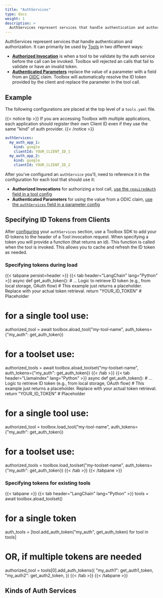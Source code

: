 ```yaml
---
title: "AuthServices"
type: docs
weight: 1
description: >
  AuthServices represent services that handle authentication and authorization. 
---
```


AuthServices represent services that handle authentication and authorization. It
can primarily be used by [Tools](../tools) in two different ways: 

- [**Authorized Invocation**][auth-invoke] is when a tool
  to be validate by the auth service before the call can be invoked. Toolbox
  will rejected an calls that fail to validate or have an invalid token.
- [**Authenticated Parameters**][auth-params] replace the value of a parameter
  with a field from an [OIDC][openid-claims] claim. Toolbox will automatically
  resolve the ID token provided by the client and replace the parameter in the
  tool call.

[openid-claims]: https://openid.net/specs/openid-connect-core-1_0.html#StandardClaims
[auth-invoke]: ../tools/#authorized-invocations
[auth-params]: ../tools/#authenticated-parameters

## Example

The following configurations are placed at the top level of a `tools.yaml` file.

{{< notice tip >}}
If you are accessing Toolbox with multiple applications, each
 application should register their own Client ID even if they use the same
 "kind" of auth provider.
{{< /notice >}}

```yaml
authServices:
  my_auth_app_1:
    kind: google
    clientId: YOUR_CLIENT_ID_1
  my_auth_app_2:
    kind: google
    clientId: YOUR_CLIENT_ID_2
```

After you've configured an `authService` you'll, need to reference it in the
configuration for each tool that should use it:
- **Authorized Invocations** for authorizing a tool call, [use the
  `requiredAuth` field in a tool config][auth-invoke]
- **Authenticated Parameters** for using the value from a ODIC claim, [use the
  `authServices` field in a parameter config][auth-params]


## Specifying ID Tokens from Clients

After [configuring](#example) your `authServices` section, use a Toolbox SDK to
add your ID tokens to the header of a Tool invocation request. When specifying a
token you will provide a function (that returns an id). This function is called
when the tool is invoked. This allows you to cache and refresh the ID token as
needed. 

### Specifying tokens during load
{{< tabpane persist=header >}}
{{< tab header="LangChain" lang="Python" >}}
async def get_auth_token():
    # ... Logic to retrieve ID token (e.g., from local storage, OAuth flow)
    # This example just returns a placeholder. Replace with your actual token retrieval.
    return "YOUR_ID_TOKEN" # Placeholder

# for a single tool use:
authorized_tool = await toolbox.aload_tool("my-tool-name", auth_tokens={"my_auth": get_auth_token})

# for a toolset use: 
authorized_tools = await toolbox.aload_toolset("my-toolset-name", auth_tokens={"my_auth": get_auth_token})
{{< /tab >}}
{{< tab header="Llamaindex" lang="Python" >}}
async def get_auth_token():
    # ... Logic to retrieve ID token (e.g., from local storage, OAuth flow)
    # This example just returns a placeholder. Replace with your actual token retrieval.
    return "YOUR_ID_TOKEN" # Placeholder

# for a single tool use:
authorized_tool = toolbox.load_tool("my-tool-name", auth_tokens={"my_auth": get_auth_token})

# for a toolset use: 
authorized_tools = toolbox.load_toolset("my-toolset-name", auth_tokens={"my_auth": get_auth_token})
{{< /tab >}}
{{< /tabpane >}}


### Specifying tokens for existing tools

{{< tabpane >}}
{{< tab header="LangChain" lang="Python" >}}
tools = await toolbox.aload_toolset()
# for a single token
auth_tools = [tool.add_auth_token("my_auth", get_auth_token) for tool in tools]
# OR, if multiple tokens are needed
authorized_tool = tools[0].add_auth_tokens({
  "my_auth1": get_auth1_token,
  "my_auth2": get_auth2_token,
}) 
{{< /tab >}}
{{< /tabpane >}}

## Kinds of Auth Services
